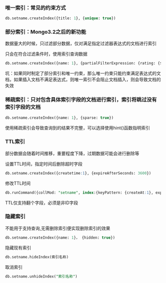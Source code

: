 ###  唯一索引：常见的约束方式

```sql
db.setname.createIndex({title: 1}, {unique: true})
```



### 部分索引：Mongo3.2之后的新功能

数据量大的时候，只过滤部分数据，仅对满足指定过滤器表达式的文档进行索引

只会在符合过滤条件时，使用索引查询数据

```sql
db.setname.createIndex({name: 1}, {partialFilterExpression: {rating: {$gt: 5}}})
```



坑：如果同时制定了部分索引和唯一约束，那么唯一约束只能约束满足表达式的文档，如果插入文档不满足表达式，则唯一索引不会阻止文档插入，则会导致文档的失效



### 稀疏索引：只对包含具体索引字段的文档进行索引，索引将跳过没有索引字段的文档

```sql
db.setname.createIndex({name: 1}, {sparse: true})
```

使用稀疏索引会导致查询到的结果不完整，可以选择使用hint()函数指明索引



### TTL索引

部分数据会随着时间推移，重要程度下降，过期数据可能会进行删除等

设置TTL时间，指定时间后删除超时字段

```sql
db.setname.createIndex({createtime:1}, {expireAfterSeconds: 3600})
```

修改TTL时间

```sql
db.runCommand({collMod: "setname", index:{keyPattern: {createAt:1}, expireAfterSeconds: 600}})
```

TTL仅支持翻个字段，必须是非ID字段



### 隐藏索引

不能用于支持查询,无需删除索引便实现删除索引的效果

```sql
db.setname.createIndex({name: 1}， {hidden: true}) 
```

隐藏现有索引

```sql
db.setname.hideIndex(索引名称)
```

取消索引

```sql
db.setname.unhideIndex("索引名称")
```

